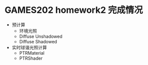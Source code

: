 # GAMES202 homework2 完成情况
* 预计算
  * 环境光照
  * Diffuse Unshadowed
  * Diffuse Shadowed
* 实时球谐光照计算
  * PTRMaterial
  * PTRShader